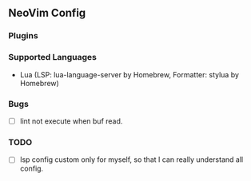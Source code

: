## NeoVim Config

### Plugins

### Supported Languages

- Lua (LSP: lua-language-server by Homebrew, Formatter: stylua by Homebrew)

### Bugs

- [ ] lint not execute when buf read.

### TODO

- [ ] lsp config custom only for myself, so that I can really understand all config.

